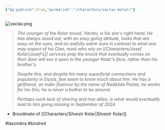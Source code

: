 ```yaml
---
{"dg-publish":true,"permalink":"/characters/vaclav-kolar/"}
---
```


![vaclav.png](/img/user/Images/vaclav.png)

> *The younger of the Kolar brood, Václav, is his sire's right hand. He has always stood out, with an easy going attitude, looks that are easy on the eyes, and an awfully warm aura in contrast to what one may expect of his Clan, most who rely on [[Characters/Josef Kolar\|Josef's]] services pray the knock that eventually comes on their door will see it open to the younger Kolar's face, rather than his brother's.* 
> 
> *Despite this, and despite his many superficial connections and popularity in Elysia, few seem to know much about him. He has a girlfriend, an indie-fluencer by the name of Naděžda Paček; he works for his Sire; he is never a bother to be around.*
> 
> *Perhaps such lack of sharing and true allies, is what would eventually lead to him going missing in September of 2024.*

- Broodmate of [[Characters/Silvestr Kolar\|Silvestr Kolar]]

#lasombra #kindred 